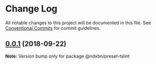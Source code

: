 # Change Log

All notable changes to this project will be documented in this file.
See [Conventional Commits](https://conventionalcommits.org) for commit guidelines.

<a name="0.0.1"></a>
## [0.0.1](https://github.com/ndxbn/ndxbn/compare/@ndxbn/preset-tslint@0.0.1-5...@ndxbn/preset-tslint@0.0.1) (2018-09-22)

**Note:** Version bump only for package @ndxbn/preset-tslint
